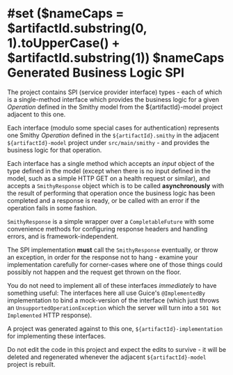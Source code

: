 
#set ($nameCaps = $artifactId.substring(0, 1).toUpperCase() + $artifactId.substring(1))
$nameCaps Generated Business Logic SPI
======================================

The project contains SPI (service provider interface) types - each of which is a single-method
interface which provides the business logic for a given *Operation* defined in the Smithy
model from the ${artifactId}-model project adjacent to this one.

Each interface (modulo some special cases for authentication) represents one Smithy
*Operation* defined in the `${artifactId}.smithy` in the adjacent
`${artifactId}-model` project under `src/main/smithy` - and provides the business logic
for that operation.

Each interface has a single method which accepts an *input* object of the type defined
in the model (except when there is no input defined in the model, such as a simple HTTP GET
on a health request or similar), and accepts a `SmithyResponse` object which is to be
called **asynchronously** with the result of performing that operation once the business
logic has been completed and a response is ready, or be called with an error if the operation
fails in some fashion.

`SmithyResponse` is a simple wrapper over a `CompletableFuture` with some convenience methods
for configuring response headers and handling errors, and is framework-independent.

The SPI implementation **must** call the `SmithyResponse` eventually, or throw an exception,
in order for the response not to hang - examine your implementation carefully for corner-cases where
one of those things could possibly not happen and the request get thrown on the floor.

You do not need to implement all of these interfaces _immediately_ to have something useful:
The interfaces here all use Guice's `@ImplementedBy` implementation to bind a mock-version
of the interface (which just throws an `UnsupportedOperationException` which the server will
turn into a `501 Not Implemented` HTTP response).

A project was generated against to this one, `${artifactId}-implementation` for implementing
these interfaces.

Do not edit the code in this project and expect the edits to survive - it will be deleted 
and regenerated whenever the adjacent `${artifactId}-model` project is rebuilt.
